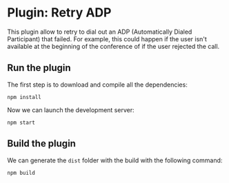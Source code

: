 # Plugin: Retry ADP

This plugin allow to retry to dial out an ADP (Automatically Dialed Participant) that failed. For example, this could happen if the user isn't available at the beginning of the conference of if the user rejected the call.

## Run the plugin

The first step is to download and compile all the dependencies:

```
npm install
```

Now we can launch the development server:

```
npm start
```

## Build the plugin

We can generate the `dist` folder with the build with the following command:

```
npm build
```
